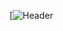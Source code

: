 [![Header](https://raw.githubusercontent.com/ValorantExternal/ValorantExternal/main/Files/Home/header.jpg](https://github.com/ValorantExternal/home))

